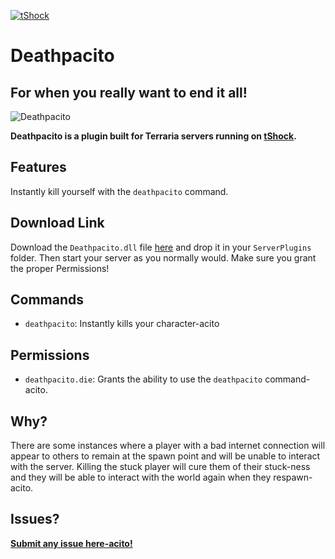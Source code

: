

[![tShock](https://camo.githubusercontent.com/b67812bfa5ce28988c265d4db7732035d3f2c848bd30a90596b8e3d59676aab1/68747470733a2f2f7473686f636b2e636f2f6e65776c6f676f2e706e67)](https://github.com/Pryaxis/TShock)

# Deathpacito
## For when you really want to end it all!

![Deathpacito](https://github.com/SyntaxVoid/Deathpacito/blob/main/Deathpacito.gif?raw=true)

__Deathpacito is a plugin built for Terraria servers running on **[tShock](https://github.com/Pryaxis/TShock)**.__

## Features
Instantly kill yourself with the `deathpacito` command. 


## Download Link
Download the `Deathpacito.dll` file [here](https://github.com/SyntaxVoid/Deathpacito/releases/latest) and drop it in your `ServerPlugins` folder. Then start your server as you normally would. Make sure you grant the proper Permissions!

## Commands
- `deathpacito`: Instantly kills your character-acito


## Permissions
- `deathpacito.die`: Grants the ability to use the `deathpacito` command-acito.

## Why?
There are some instances where a player with a bad internet connection will appear to others to remain at the spawn point and will be unable to interact with the server. Killing the stuck player will cure them of their stuck-ness and they will be able to interact with the world again when they respawn-acito.

## Issues?
**[Submit any issue here-acito!](https://www.github.com/SyntaxVoid/Deathpacito/issues/new)**

